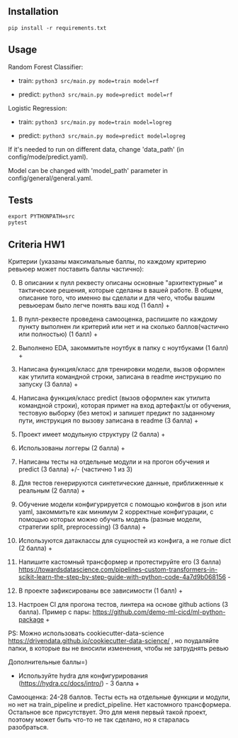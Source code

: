 ## Installation

`pip install -r requirements.txt`

## Usage

Random Forest Classifier:

* train: `python3 src/main.py mode=train model=rf`

* predict: `python3 src/main.py mode=predict model=rf`

Logistic Regression:

* train: `python3 src/main.py mode=train model=logreg`

* predict: `python3 src/main.py mode=predict model=logreg`

If it's needed to run on different data, change 'data_path' (in config/mode/predict.yaml). 

Model can be changed with 'model_path' parameter in config/general/general.yaml.

## Tests
```
export PYTHONPATH=src 
pytest
```


## Criteria HW1

Критерии (указаны максимальные баллы, по каждому критерию ревьюер может поставить баллы частично):

0. В описании к пулл реквесту описаны основные "архитектурные" и тактические решения, которые сделаны в вашей работе. В общем, описание того, что именно вы сделали и для чего, чтобы вашим ревьюерам было легче понять ваш код (1 балл) +

0. В пулл-реквесте проведена самооценка, распишите по каждому пункту выполнен ли критерий или нет и на сколько баллов(частично или полностью) (1 балл) +

0. Выполнено EDA, закоммитьте ноутбук в папку с ноутбуками (1 балл) +

0. Написана функция/класс для тренировки модели, вызов оформлен как утилита командной строки, записана в readme инструкцию по запуску (3 балла) +

0. Написана функция/класс predict (вызов оформлен как утилита командной строки), которая примет на вход артефакт/ы от обучения, тестовую выборку (без меток) и запишет предикт по заданному пути, инструкция по вызову записана в readme (3 балла) +

0. Проект имеет модульную структуру (2 балла) +

0. Использованы логгеры (2 балла) +

0. Написаны тесты на отдельные модули и на прогон обучения и predict (3 балла) +/- (частично 1 из 3)

0. Для тестов генерируются синтетические данные, приближенные к реальным (2 балла) +

0. Обучение модели конфигурируется с помощью конфигов в json или yaml, закоммитьте как минимум 2 корректные конфигурации, с помощью которых можно обучить модель (разные модели, стратегии split, preprocessing) (3 балла) +

0. Используются датаклассы для сущностей из конфига, а не голые dict (2 балла) +

0. Напишите кастомный трансформер и протестируйте его (3 балла) https://towardsdatascience.com/pipelines-custom-transformers-in-scikit-learn-the-step-by-step-guide-with-python-code-4a7d9b068156 -

0. В проекте зафиксированы все зависимости (1 балл) +

0. Настроен CI для прогона тестов, линтера на основе github actions (3 балла). Пример с пары: https://github.com/demo-ml-cicd/ml-python-package +

PS: Можно использовать cookiecutter-data-science https://drivendata.github.io/cookiecutter-data-science/ , но поудаляйте папки, в которые вы не вносили изменения, чтобы не затруднять ревью

Дополнительные баллы=)

* Используйте hydra для конфигурирования (https://hydra.cc/docs/intro/) - 3 балла +

Самооценка: 24-28 баллов. Тесты есть на отдельные функции и модули, но нет на train_pipeline и predict_pipeline. Нет кастомного трансформера. Остальное все присутствует. Это для меня первый такой проект, поэтому может быть что-то не так сделано, но я старалась разобраться.